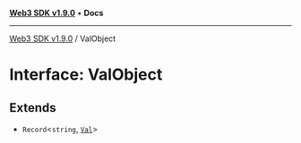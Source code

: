 [**Web3 SDK v1.9.0**](../README.md) • **Docs**

***

[Web3 SDK v1.9.0](../globals.md) / ValObject

# Interface: ValObject

## Extends

- `Record`\<`string`, [`Val`](../type-aliases/Val.md)\>
